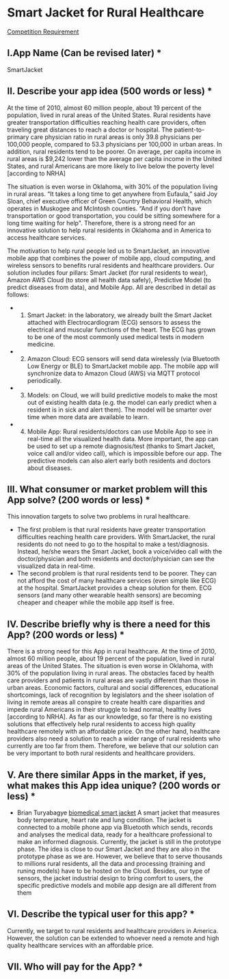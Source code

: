 # Smart Jacket for Rural Healthcare

[Competition Requirement](announcement.md)

## I.App Name (Can be revised later) *
SmartJacket

## II. Describe your app idea (500 words or less) *
At the time of 2010, almost 60 million people, about 19 percent of the population, lived in rural areas of the United States. Rural residents have greater transportation difficulties reaching health care providers, often traveling great distances to reach a doctor or hospital. The patient-to-primary care physician ratio in rural areas is only 39.8 physicians per 100,000 people, compared to 53.3 physicians per 100,000 in urban areas. In addition, rural residents tend to be poorer. On average, per capita income in rural areas is $9,242 lower than the average per capita income in the United States, and rural Americans are more likely to live below the poverty level [according to NRHA]

The situation is even worse in Oklahoma, with 30% of the population living in rural areas. “It takes a long time to get anywhere from Eufaula,” said Joy Sloan, chief executive officer of Green Country Behavioral Health, which operates in Muskogee and McIntosh counties. “And if you don’t have transportation or good transportation, you could be sitting somewhere for a long time waiting for help". Therefore, there is a strong need for an innovative
solution to help rural residents in Oklahoma and in America to access healthcare services.

The motivation to help rural people led us to SmartJacket, an innovative mobile app that combines the power of mobile app, cloud computing, and wireless sensors to benefits rural residents and healthcare providers. Our solution includes four pillars: Smart Jacket (for rural residents to wear), Amazon AWS Cloud (to store all health data safely), Predictive Model (to predict diseases from data), and Mobile App. All are described in detail as follows:
* 1. Smart Jacket: in the laboratory, we already built the Smart Jacket attached with Electrocardiogram (ECG) sensors to assess the electrical and muscular functions of the heart. The ECG has grown to be one of the most commonly used medical tests in modern medicine. 
* 2. Amazon Cloud: ECG sensors will send data wirelessly (via Bluetooth Low Energy or BLE) to SmartJacket mobile app. The mobile app will synchronize data to Amazon Cloud (AWS) via MQTT protocol periodically. 
* 3. Models: on Cloud, we will build predictive models to make the most out of existing health data (e.g. the model can early predict when a resident is in sick and alert them). The model will be smarter over time when more data are available to learn.
* 4. Mobile App: Rural residents/doctors can use Mobile App to see in real-time all the visualized health data. More important, the app can be used to set up a remote diagnosis/test (thanks to Smart Jacket, voice call and/or video call), which is impossible before our app.  The predictive models can also alert early both residents and doctors about diseases.

## III. What consumer or market problem will this App solve? (200 words or less) *
This innovation targets to solve two problems in rural healthcare. 
* The first problem is that rural residents have greater transportation difficulties reaching health care providers. With SmartJacket, the rural residents do not need to go to the hospital to make a test/diagnosis. Instead, he/she wears the Smart Jacket, book a voice/video call with the doctor/physician and both residents and doctor/physician can see the visualized data in real-time.
* The second problem is that rural residents tend to be poorer. They can not afford the cost of many healthcare services (even simple like ECG) at the hospital. SmartJacket provides a cheap solution for them. ECG sensors (and many other wearable health sensors) are becoming cheaper and cheaper while the mobile app itself is free. 

## IV. Describe briefly why is there a need for this App? (200 words or less) *
There is a strong need for this App in rural healthcare. At the time of 2010, almost 60 million people, about 19 percent of the population, lived in rural areas of the United States. The situation is even worse in Oklahoma, with 30% of the population living in rural areas. The obstacles faced by health care providers and patients in rural areas are vastly different than those in urban areas. Economic factors, cultural and social differences, educational shortcomings, lack of recognition by legislators and the sheer isolation of living in remote areas all conspire to create health care disparities and impede rural Americans in their struggle to lead normal, healthy lives [according to NRHA]. 
As far as our knowledge, so far there is no existing solutions that effectively help rural residents to access high quality healthcare remotely with an affordable price. On the other hand, healthcare providers also need a solution to reach a wider range of rural residents who currently are too far from them. 
Therefore, we believe that our solution can be very important to both rural residents and healthcare providers.

## V. Are there similar Apps in the market, if yes, what makes this App idea unique? (200 words or less) *
* Brian Turyabagye [biomedical smart jacket](http://www.cnn.com/2017/10/24/africa/biomedical-jacket-uganda-africa-tech-rising/index.html)
A smart jacket that measures body temperature, heart rate and lung condition. The jacket is connected to a mobile phone app via Bluetooth which sends, records and analyses the medical data, ready for a healthcare professional to make an informed diagnosis. Currently, the jacket is still in the prototype phase.
The idea is close to our Smart Jacket and they are also in the prototype phase as we are. However, we believe that to serve thousands to millions rural residents, all the data and processing (training and runing models) have to be hosted on the Cloud. Besides, our type of sensors, the jacket industrial design to bring comfort to users, the specific predictive models and mobile app design are all different from them

## VI. Describe the typical user for this app?    *
Currently, we target to rural residents and healthcare providers in America. However, the solution can be extended to whoever need a remote and high quality healthcare services with an affordable price.
## VII. Who will pay for the App? *

